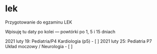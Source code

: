 # lek
Przygotowanie do egzaminu LEK

Wpisuję tu daty po kolei — powtórki po 1, 5 i 15 dniach

2021 luty 19: Pediatria/P4 Kardiologia (p5) - [ ] 
2021 luty 25: Pediatria P7 Układ moczowy / Neurologia - [ ] 

